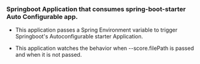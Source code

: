### Springboot Application that consumes spring-boot-starter Auto Configurable app.

- This application passes a Spring Environment variable to trigger Springboot's Autoconfigurable starter Application.

- This application watches the behavior when --score.filePath is passed and when it is not passed. 
